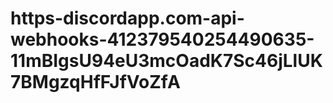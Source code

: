 # https-discordapp.com-api-webhooks-412379540254490635-11mBIgsU94eU3mcOadK7Sc46jLlUK7BMgzqHfFJfVoZfA